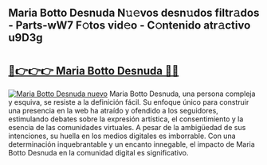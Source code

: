 ## Maria Botto Desnuda N𝚞𝚎vos desn𝚞dos filtr𝚊dos - Parts-wW7 F𝚘tos vid𝚎o - C𝚘ntenido atr𝚊ctivo u9D3g

# <h2><a href="http://mb10p0.tromn.icu/?c=Maria+Botto+Desnuda">🔗👉👉👉 Maria Botto Desnuda 🔗🔗</a></h2>

[![Maria Botto Desnuda nuevo](https://i.imgur.com/pEAQMta.gif)](http://mb10p0.tromn.icu/?c=Maria+Botto+Desnuda)
Maria Botto Desnuda, una persona compleja y esquiva, se resiste a la definición fácil. Su enfoque único para construir una presencia en la web ha atraído y ofendido a los seguidores, estimulando debates sobre la expresión artística, el consentimiento y la esencia de las comunidades virtuales. A pesar de la ambigüedad de sus intenciones, su huella en los medios digitales es imborrable. Con una determinación inquebrantable y un encanto innegable, el impacto de Maria Botto Desnuda en la comunidad digital es significativo.
